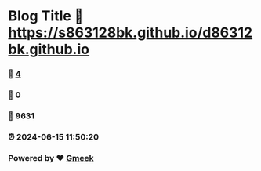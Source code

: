 # Blog Title :link: https://s863128bk.github.io/d86312bk.github.io 
### :page_facing_up: [4](https://s863128bk.github.io/d86312bk.github.io/tag.html) 
### :speech_balloon: 0 
### :hibiscus: 9631 
### :alarm_clock: 2024-06-15 11:50:20 
### Powered by :heart: [Gmeek](https://github.com/Meekdai/Gmeek)
